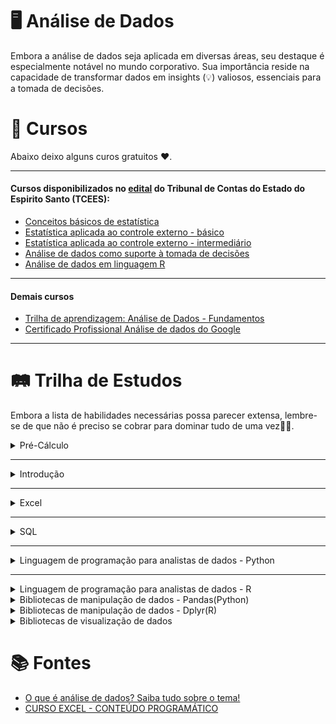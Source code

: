 # 🖥️ Análise de Dados

Embora a análise de dados seja aplicada em diversas áreas, seu destaque é especialmente notável no mundo corporativo. Sua importância reside na capacidade de transformar dados em insights (💡) valiosos, essenciais para a tomada de decisões.

# 📝 Cursos  
Abaixo deixo alguns curos gratuitos ❤️.

---
#### Cursos disponibilizados no [edital](https://www.tcees.tc.br/wp-content/uploads/formidable/237/TRILHA-APRENDIZAGEM-ANALISE-DE-DADOS.docx.pdf "Edital") do Tribunal de Contas do Estado do Espirito Santo (TCEES):  
- [Conceitos básicos de estatística](https://www.tcees.tc.br/escola/catalogo-de-cursos/curso/?id=672 "Carga horária: 40:00h")
- [Estatística aplicada ao controle externo - básico](https://www.tcees.tc.br/escola/catalogo-de-cursos/curso/?id=945#titulo-curso "Carga horária: 20:00h")
- [Estatística aplicada ao controle externo - intermediário](https://www.tcees.tc.br/escola/catalogo-de-cursos/curso/?id=949 "Carga horária: 20:00h")
- [Análise de dados como suporte à tomada de decisões](https://www.escolavirtual.gov.br/curso/406 "Carga horária: 30h")
- [Análise de dados em linguagem R](https://www.escolavirtual.gov.br/curso/325/ "Carga horária: 20:00h")
---
#### Demais cursos
- [Trilha de aprendizagem: Análise de Dados - Fundamentos](https://www.escolavirtual.gov.br/trilha/84)
- [Certificado Profissional Análise de dados do Google](https://www.coursera.org/professional-certificates/google-data-analytics "Curso de análise de dados")
---

# 🛤️ Trilha de Estudos  
Embora a lista de habilidades necessárias possa parecer extensa, lembre-se de que não é preciso se cobrar para dominar tudo de uma vez👍🏻.

<details>
  <summary>Pré-Cálculo</summary>
   #### Cursos:

  |Conteúdo|Aula|Artigos|
  |--------|----|-------|
  |**Álgebra Elementar**|
  |**Funções**|
  |**Geometria Analítica**|
  |**Trigonometria**|

  
</details>

---
<details>
  <summary>Introdução</summary>

  |Conteúdo|Aula|
  |:--------|:----:|
  |**1. O que é análise de dados**|[Link](https://youtu.be/2KSalyW2_zE?si=OK_3I7qvLrgaKvu4 "Análise de dados: o que é, tipos e qual a sua importância? - Canal: Ploomes")|
  |**2. Tipos de análise de dados**|Link|
  |2.1 Análise descritiva|[Link](https://docs.google.com/document/d/1FquQKzHp7Z9mxSDY7ty6fg_qEjsGfcNO9zornJvAdXQ/edit?usp=sharing)|
  |2.2 Análise de diagnóstico|Link|
  |2.3 Análise preditiva|Link|
  |2.4 Análise prescritiva|Link|
  |**3. Conceitos chaves**|Link|
  |3.1 Coleção|Link|
  |3.2 Cleanup|Link|
  |3.3 Exploração|Link|
  |3.4 Vizualização|Link|
  |3.5 Análise estatística|Link|
  |3.6 Aprendizado de máquina/Machine Learning|Link|
  
</details>

---
<details>
  <summary>Excel</summary>

  |Conteúdo|Aula|
  |:--------|:----:|
  |**1. Configuração de planilhas no Excel**|Link|
  |1.1 Edição de Planilha|Link|
  |1.2 Congelando e descongelando células|Link|
  |1.3 Salvando uma planilha com e sem proteção|Link|
  |1.4 Criando e formatando tabelas dinâmicas|Link|
  |1.5 Criando uma planilha|Link|
  |1.6 Modelos de pasta de trabalho|Link|
  |1.7 Vinculando pastas de trabalho|Link|
  |1.8 Formatação condicional|Link|
  |1.9 Gerenciando uma planilha|Link|
  |1.10 Inserindo novas planilhas|Link|
  |1.11 Renomeando uma planilha|Link|
  |1.12 Copiando o conteúdo de uma planilha|Link|
  |1.13 Trabalhando com múltiplas planilhas|Link|
  |1.14 Selecionando planilhas|Link|
  |1.15 Consolidando as planilhas|Link|
  |1.16 Mover ou copiar planilhas para outra pasta|Link|
  |1.17 Movendo a planilha de posição na mesma pasta|Link|
  |1.18 Excluindo uma planilha|Link|
  |**2. Listas de Dados**|Link|
  |2.1 Classificação e Alteração de Dados|Link|
  |2.2 Gerenciando Informações em Listas|Link|
  |2.3 Exemplo de Lista de Dados|Link|
  |2.4 Classificação de Registros|Link|
  |2.5 Classificação Personalizada|Link|
  |2.6 Utilizando o Auto Filtro|Link|
  |2.7 Filtros avançados|Link|
  |2.8 Congelando e Descongelando Títulos|Link|
  |2.9 Verificação de Ortografia e Gramática|Link|
  |2.10 Formatação Condicional|Link|
  |2.11 Validação|Link|
  |2.12 Barras de Dados|Link|
  |2.13 Conjunto de ícones|Link|
  |**3. Aplicação e gestão de fórmulas**|Link|
  |3.1 Trabalho com Fórmulas|Link|
  |3.2 Utilizando fórmulas do Excel para calcular dados|Link|
  |3.3 Copiando células com fórmulas para manipulação da planilha|Link|
  |3.4 Utilizando os recursos da função AutoSoma|Link|
  |3.5 Funções|Link|
  |3.6 Dados do Tipo Data e Hora|Link|
  |3.7 Como o Excel Interpreta os Dados do Tipo Data e Hora|Link|
  |3.8 Sintaxe (estrutura) das Funções|Link|
  |3.9 Funções de Data|Link|
  |3.10 Função HOJE|Link|
  |3.11 Sintaxe e utilização da Função HOJE|Link|
  |3.12 Função DIA.DA.SEMANA|Link|
  |3.13 Sintaxe e utilização da Função DIA.DA.SEMANA|Link|
  |3.14 Função DIATRABALHO|Link|
  |3.15 Sintaxe e utilização da Função DIATRABALHO|Link|
  |3.16 Função DIATRABALHOTOTAL|Link|
  |3.17 Sintaxe e utilização da função DIATRABALHOTOTAL|Link|
  |3.18 Função DATADIF|Link|
  |3.19 Sintaxe e utilização da Função DATADIF|Link|
  |3.20 Funções de Hora|Link|
  |3.21 Funções HORA, MINUTO e SEGUNDO|Link|
  |3.22 Sintaxe e utilização das Funções HORA, MINUTO e SEGUNDO|Link|
  |3.23 Função de Procura Horizontal (PROCH) Link|
  |3.24 O parâmetro procurar_intervalo|Link|
  |3.25 Tabela matriz em outro local|Link|
  |3.26 Função de Procura Vertical (PROCV)|Link|
  |3.27 O parâmetro procurar_intervalo|Link|
  |3.28 Tabela matriz em outro local|Link|
  |3.29 PROCV com cálculos|Link|
  |3.30 Função Condicional SE|Link|
  |3.31 Sintaxe e utilização da função SE|Link|
  |3.32 Função SE aninhada|Link|
  |3.33 SE ENCADEDO; SE(E); SE(OU)|Link|
  |3.34 Função E|Link|
  |3.35 Função OU|Link|
  |3.36 É.NÃO.DISP|Link|
  |3.37 SOMASE, MÉDIASE E CONT.SE|Link|
  |**4. Impressão**|Link|
  |4.1 Pré-visualização|Link|
  |4.2 Quebra de página|Link|
  |4.3 Área de impressão|Link|
  |4.4 Configuração de página|Link|
  |4.5 Cabeçalho e rodapé|Link|
  |4.6 Margens|Link|
  |4.7 Ajuste à folha|Link|
  |4.8 Impressão de título|Link|
  |**5. Aplicação e gestão de gráficos**|Link|
  |5.1 Revisão Sobre o Objetivo dos Gráficos|Link|
  |5.2 Tipos e Subtipos de Gráficos|Link|
  |5.3 Como alterar o Tipo do Gráfico|Link|
  |5.4 Alterando e atualizando os dados da planilha e do gráfico|Link|
  |5.5 Revisão Sobre o Gráfico de Colunas|Link|
  |5.6 Subtipos do Gráfico de Colunas|Link|
  |5.7 Subtipo Colunas 100% Empilhadas|Link|
  |5.8 Gráfico de Linhas|Link|
  |5.9 Gráfico de Pizza (Circular)|Link|
  |5.10 Como Alterar o Estilo do Gráfico|Link|
  |5.11 Como Alterar o Layout do Gráfico|Link|
  |5.12 Efeitos Opcionais|Link|
  |5.13 Gráfico de Barra|Link|
  |5.14 Gráfico de Área|Link|
  |**6. Tabela Dinâmica**|Link|
  |6.1 O que é Tabela Dinâmica e qual é a sua utilidade (PivotTable)|Link|
  |6.2 Quando usar uma Tabela Dinâmica|Link|
  |6.3 Etapas recomendadas para elaborar uma Tabela Dinâmica|Link|
  |6.4 Como criar uma Tabela Dinâmica|Link|
  |6.5 As 4 dimensões de uma Tabela Dinâmica|Link|
  |6.6 Relação entre os dados da planilha original e a lista de campos|Link|
  |6.7 Como inserir e excluir dados na Tabela Dinâmica|Link|
  |6.8 Como agrupar e desagrupar dados em uma Tabela Dinâmica|Link|
  |6.9 Inserindo novos campos para atender uma nova solicitação|Link|
  |6.10 Como acrescentar uma coluna de porcentagem|Link|
  |6.11 Como formatar dados na Tabela Dinâmica|Link|
  |6.12 Como aplicar um estilo na Tabela Dinâmica|Link|
  |6.13 Como classificar dados na Tabela Dinâmica|Link|
  |6.14 Como filtrar dados na Tabela Dinâmica|Link|
  |6.15 Como limpar (apagar) os Filtros|Link|
  |6.16 Como pesquisar dados na Tabela Dinâmica|Link|
  |6.17 Como usar a dimensão Filtro de Relatório|Link|
  |6.18 Como trocar o Rótulo de Linha por Coluna|Link|
  |6.19 Como inserir novos campos a partir da Tabela Dinâmica|Link|
  |6.20 Como atualizar os dados editados|Link|
  |6.21 Como Inserir novos registros na planilha original e atualizá-los|Link|
  |6.22 Como gerar Gráficos Dinâmicos conjugados|Link|
  |**7. Gráfico Dinâmico**|Link|
  |7.1 O que é Gráfico Dinâmico e qual é a sua utilidade|Link|
  |7.2 Como criar um Gráfico Dinâmico|Link|
  |7.3 Os 4 elementos de um Gráfico Dinâmico|Link|
  |7.4 Como inserir dados no Gráfico Dinâmico|Link|
  |7.5 Como agrupar e desagrupar dados em um Gráfico Dinâmico|Link|
  |7.6 Como classificar dados no Gráfico Dinâmico|Link|
  |7.7 Como filtrar dados no Gráfico Dinâmico|Link|
  |7.8 Como inserir um segundo eixo no Gráfico Dinâmico|Link|
  |7.9 Como alternar entre linha/coluna|Link|
  |7.10 Como mover o Gráfico Dinâmico|Link|
  |**8. Trabalho em grupo**|Link|
  |8.1 Compartilhando arquivos e planilhas|Link|
  |8.2 Realçando alterações|Link|
  |8.3 Controlando alterações|Link|
  |8.4 Inserção de comentários|Link|
  |8.5 Planilha na internet|Link|
  |8.6 Proteção de planilhas|Link|
  
</details>

---
<details>
  <summary>SQL</summary>

  |Conteúdo|Aula|
  |--------|----|
  |**1. Introdução**|Link|
  |1.1 O que são bancos de dados relacionais?|Link|
  |1.2 Benefícios e limitações do RDBMS|Link|
  |1.3 SQL vs NoSQL|Link|
  |**2. Sintaxe SQL Básica**|Link|
  |2.1 Palavras-chave SQL|Link|
  |2.2 Tipos de dados|Link|
  |2.3 Operadores|Link|
  |2.4 Declarações|Link|
  |2.4.1 SELECT|Link|
  |2.4.2 INSERT|Link|
  |2.4.3 UPDATE|Link|
  |2.4.4 DELETE|Link|
  |**3. Linguagem de definição de dados (DDL)**|Link|
  |3.1 Drop table/Eliminar tabela|Link|
  |3.2 Creat table/Criar tabela|Link|
  |3.3 Alter table/Alterar a tabela|Link|
  |3.4 Truncate table/Truncar tabela|Link|
  |**4. Linguagem de manipulação de dados (DML)**|Link|
  |4.1 From|Link|
  |4.2 Where|Link|
  |4.3 Order by|Link|
  |4.4 group by|Link|
  |4.5 Having|Link|
  |4.6 Join's|Link|
  |4.7 Insert|Link|
  |4.8 Update|Link|
  |4.9 Delete|Link|
  |**5. Consultas agregadas**|Link|
  |**6. Restrições de dados**|Link|
  |**7. Consultas SQL JOIN**|Link|
  |**8. Subconsultas**|Link|
  |**9. Funções SQL Avançadas**|Link|
  |**10. Vizualizações**|Link|
  |**11. Índices**|Link|
  |**12. Transações**|Link|
  |**13. Integridade e segurança de dados**|Link|
  |**14. Procedimentos e funções armazenados**|Link|
  |**15. Otimização de performance**|Link|
  |**16. Conceitos avançados de SQL**|Link|
  |16.1 Consultas recursivas|Link|
  |16.2 Operações dinâmicas e não dinâmicas|Link|
  |16.3 Funções de janela|Link|
  |16.3.1 dense_rank|Link|
  |16.3.2 rank|Link|
  |16.3.3 Row_number|Link|
  |16.3.4 lead|Link|
  |16.3.5 log|Link|
  |16.4 CTEs (expressões de tabela comuns)|Link|
  |16.5 SQL Dinâmico|Link|

</details>

---
<details>
  <summary>Linguagem de programação para analistas de dados - Python</summary>

  |Coteúdo|Aula|
  |-------|----|
  
</details>

---
<details>
  <summary>Linguagem de programação para analistas de dados - R</summary>

  |Coteúdo|Aula|
  |-------|----|
  |**1. Noções básicas de programação R**|Link|
  |1.1 Instalação e configuração|Link|
  |1.3 Sintaxe Básica|Link|
  |1.4 Aritmética em R|Link|
  |1.5 Operadores de comparação|Link|
  |***1.6 Tipos de dados e estruturas de dados***|Link|
  |1.6.1 Vetores|Link|
  |1.6.2 Matrizaes|Link|
  |1.6.3 Arrays|Link|
  |1.6.4 Quadro de dados/Dataframe|Link|
  |1.6.5 |Link|
  |1.6.6 |Link|
  |1.6.7 |Link|
  |1.6.8 |Link|
  
</details>

<details>
  <summary>Bibliotecas de manipulação de dados - Pandas(Python)</summary>
  
  |Coteúdo|Aula|
  |-------|----|
  
</details>

<details>
  <summary>Bibliotecas de manipulação de dados - Dplyr(R)</summary>

  |Coteúdo|Aula|
  |-------|----|
  
</details>

<details>
  <summary>Bibliotecas de visualização de dados</summary>

  |Conteúdo|Aula|
  |--------|----|
  |**1. Matplotlib**|Link|
  |**2. Ggplot2**|Link|
  
</details>

# 📚 Fontes

- [O que é análise de dados? Saiba tudo sobre o tema!](https://www.cortex-intelligence.com/blog/inteligencia-de-mercado/o-que-e-analise-de-dados "O que é análise de dados")
- [CURSO EXCEL - CONTEÚDO PROGRAMÁTICO](https://ifrs.edu.br/wp-content/uploads/2018/08/CONTEUDO-PROGRAMATICO-DIVULGA%C3%87%C3%83O-NO-SITE.pdf)
